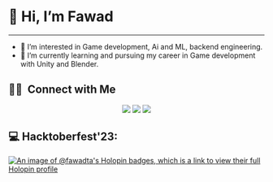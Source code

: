 # 👋 Hi, I’m Fawad
---

- 👀 I’m interested in Game development, Ai and ML, backend engineering.
- 🌱 I’m currently learning and pursuing my career in Game development with Unity and Blender.
<!-- - 💞️ I’m looking to collaborate on open source, and mini projects. -->
<!-- - 📫 How to reach me ... -->
## 🤝🏻 &nbsp;Connect with Me

<p align="center">
<a href="https://linkedin.com/in/fawadta"><img src="https://img.shields.io/badge/Fawad%20Ahmad-0077B5?style=flat&logo=Linkedin&logoColor=white"/></a>
<a href="mailto:contact@saad-hassan.com"><img src="https://img.shields.io/badge/fawadshah501@gmail.com-D14836?style=flat&logo=Gmail&logoColor=white"/></a>
<a href="https://instagram.com/fawadta"><img src="https://img.shields.io/badge/-@fawadta-E4405F?style=flat&logo=Instagram&logoColor=white"/></a>
<!-- <a href="https://www.snapchat.com/add/fawadta"><img src="https://img.shields.io/badge/-@fawadta-1877F2?style=flat&logo=snapchat"/></a> -->

## 💻 Hacktoberfest'23: 
[![An image of @fawadta's Holopin badges, which is a link to view their full Holopin profile](https://holopin.me/fawadta)](https://holopin.io/@fawadta)

</br>

<!---
fawadta/fawadta is a ✨ special ✨ repository because its `README.md` (this file) appears on your GitHub profile.
You can click the Preview link to take a look at your changes.
--->
